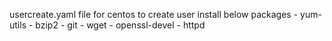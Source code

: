usercreate.yaml file for centos to create user
install below packages
            - yum-utils
            - bzip2
            - git
            - wget
            - openssl-devel
            - httpd